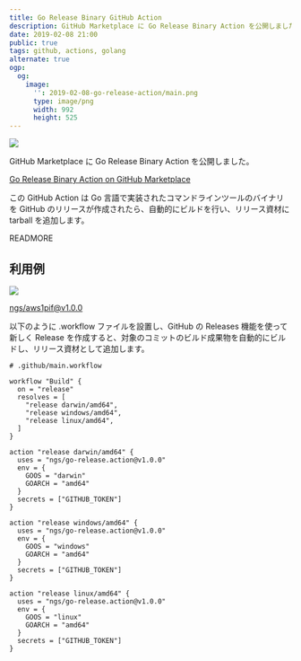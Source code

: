 ```yaml
---
title: Go Release Binary GitHub Action
description: GitHub Marketplace に Go Release Binary Action を公開しました。
date: 2019-02-08 21:00
public: true
tags: github, actions, golang
alternate: true
ogp:
  og:
    image:
      '': 2019-02-08-go-release-action/main.png
      type: image/png
      width: 992
      height: 525
---
```


![](2019-02-08-go-release-action/main.png)

GitHub Marketplace に Go Release Binary Action を公開しました。

[Go Release Binary Action on GitHub Marketplace](https://github.com/marketplace/actions/go-release-binary)

この GitHub Action は Go 言語で実装されたコマンドラインツールのバイナリを GitHub のリリースが作成されたら、自動的にビルドを行い、リリース資材に tarball を追加します。

READMORE

## 利用例

![](2019-02-08-go-release-action/release.png)

[ngs/aws1pif@v1.0.0](https://github.com/ngs/aws1pif/releases/tag/v1.0.0)

以下のように .workflow ファイルを設置し、GitHub の Releases 機能を使って新しく Release を作成すると、対象のコミットのビルド成果物を自動的にビルドし、リリース資材として追加します。

```hcl
# .github/main.workflow

workflow "Build" {
  on = "release"
  resolves = [
    "release darwin/amd64",
    "release windows/amd64",
    "release linux/amd64",
  ]
}

action "release darwin/amd64" {
  uses = "ngs/go-release.action@v1.0.0"
  env = {
    GOOS = "darwin"
    GOARCH = "amd64"
  }
  secrets = ["GITHUB_TOKEN"]
}

action "release windows/amd64" {
  uses = "ngs/go-release.action@v1.0.0"
  env = {
    GOOS = "windows"
    GOARCH = "amd64"
  }
  secrets = ["GITHUB_TOKEN"]
}

action "release linux/amd64" {
  uses = "ngs/go-release.action@v1.0.0"
  env = {
    GOOS = "linux"
    GOARCH = "amd64"
  }
  secrets = ["GITHUB_TOKEN"]
}
```

